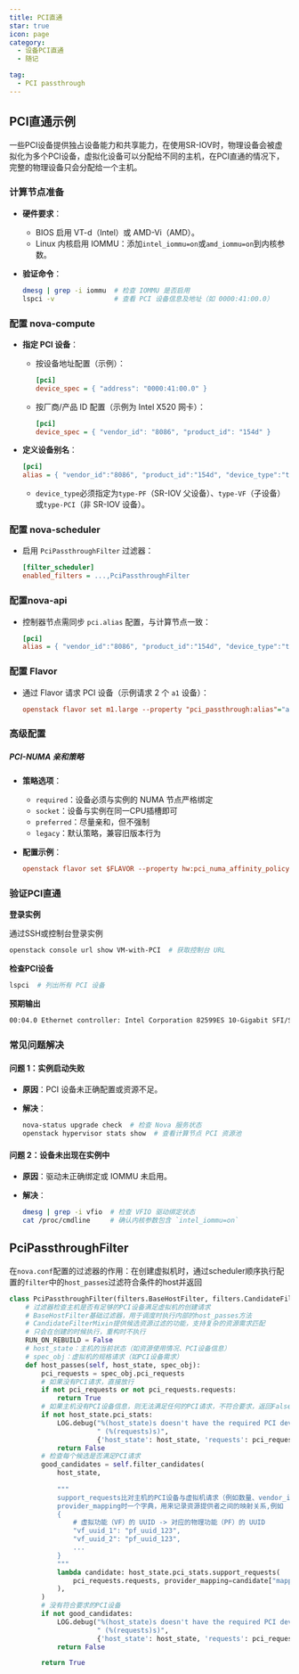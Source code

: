 ```yaml
---
title: PCI直通
star: true
icon: page
category:
  - 设备PCI直通
  - 随记

tag: 
  - PCI passthrough
---
```




## PCI直通示例
一些PCI设备提供独占设备能力和共享能力，在使用SR-IOV时，物理设备会被虚拟化为多个PCI设备，虚拟化设备可以分配给不同的主机，在PCI直通的情况下，完整的物理设备只会分配给一个主机。

### 计算节点准备

- **硬件要求**：
  - BIOS 启用 VT-d（Intel）或 AMD-Vi（AMD）。
  - Linux 内核启用 IOMMU：添加`intel_iommu=on`或`amd_iommu=on`到内核参数。

- **验证命令**：

  ```bash
  dmesg | grep -i iommu  # 检查 IOMMU 是否启用
  lspci -v               # 查看 PCI 设备信息及地址（如 0000:41:00.0）
  ```

### 配置 nova-compute

- **指定 PCI 设备**：

  - 按设备地址配置（示例）：

    ```ini
    [pci]
    device_spec = { "address": "0000:41:00.0" }
    ```

  - 按厂商/产品 ID 配置（示例为 Intel X520 网卡）：

    ```ini
    [pci]
    device_spec = { "vendor_id": "8086", "product_id": "154d" }
    ```

- **定义设备别名**：

  ```ini
  [pci]
  alias = { "vendor_id":"8086", "product_id":"154d", "device_type":"type-PF", "name":"a1" }
  ```

  - `device_type`必须指定为`type-PF`（SR-IOV 父设备）、`type-VF`（子设备）或`type-PCI`（非 SR-IOV 设备）。

### 配置 nova-scheduler

- 启用 `PciPassthroughFilter` 过滤器：

  ```ini
  [filter_scheduler]
  enabled_filters = ...,PciPassthroughFilter
  ```

### 配置nova-api

- 控制器节点需同步 `pci.alias` 配置，与计算节点一致：

  ```ini
  [pci]
  alias = { "vendor_id":"8086", "product_id":"154d", "device_type":"type-PF", "name":"a1" }
  ```

### **配置 Flavor**

- 通过 Flavor 请求 PCI 设备（示例请求 2 个 `a1` 设备）：

  ```ini
  openstack flavor set m1.large --property "pci_passthrough:alias"="a1:2"
  ```


### 高级配置

##### **PCI-NUMA 亲和策略**

- **策略选项**：
  - `required`：设备必须与实例的 NUMA 节点严格绑定
  - `socket`：设备与实例在同一CPU插槽即可
  - `preferred`：尽量亲和，但不强制
  - `legacy`：默认策略，兼容旧版本行为

- **配置示例**：

  ```ini
  openstack flavor set $FLAVOR --property hw:pci_numa_affinity_policy=preferred
  ```

### 验证PCI直通

**登录实例**

通过SSH或控制台登录实例

```bash
openstack console url show VM-with-PCI  # 获取控制台 URL
```

**检查PCI设备**

```bash
lspci  # 列出所有 PCI 设备
```

**预期输出**

```bash
00:04.0 Ethernet controller: Intel Corporation 82599ES 10-Gigabit SFI/SFP+ Network Connection (rev 01)
```

### **常见问题解决**

#### **问题 1：实例启动失败**

- **原因**：PCI 设备未正确配置或资源不足。

- **解决**：

  ```bash
  nova-status upgrade check  # 检查 Nova 服务状态
  openstack hypervisor stats show  # 查看计算节点 PCI 资源池
  ```

#### **问题 2：设备未出现在实例中**

- **原因**：驱动未正确绑定或 IOMMU 未启用。

- **解决**：

  ```bash
  dmesg | grep -i vfio  # 检查 VFIO 驱动绑定状态
  cat /proc/cmdline     # 确认内核参数包含 `intel_iommu=on`
  ```

## PciPassthroughFilter

在`nova.conf`配置的过滤器的作用：在创建虚拟机时，通过scheduler顺序执行配置的`filter`中的`host_passes`过滤符合条件的host并返回

```python
class PciPassthroughFilter(filters.BaseHostFilter, filters.CandidateFilterMixin):
    # 过滤器检查主机是否有足够的PCI设备满足虚拟机的创建请求
	# BaseHostFilter基础过滤器，用于调度时执行内部的host_passes方法
    # CandidateFilterMixin提供候选资源过滤的功能，支持复杂的资源需求匹配
  	# 只会在创建的时候执行，重构时不执行
    RUN_ON_REBUILD = False
	# host_state：主机的当前状态（如资源使用情况、PCI设备信息）
    # spec_obj：虚拟机的规格请求（如PCI设备需求）
    def host_passes(self, host_state, spec_obj):
        pci_requests = spec_obj.pci_requests
        # 如果没有PCI请求，直接放行
        if not pci_requests or not pci_requests.requests:
            return True
		# 如果主机没有PCI设备信息，则无法满足任何的PCI请求，不符合要求，返回False
        if not host_state.pci_stats:
            LOG.debug("%(host_state)s doesn't have the required PCI devices"
                      " (%(requests)s)",
                      {'host_state': host_state, 'requests': pci_requests})
            return False
		# 检查每个候选是否满足PCI请求
        good_candidates = self.filter_candidates(
            host_state,
           
            """
            support_requests比对主机的PCI设备与虚拟机请求（例如数量、vendor_id、product_id）
            provider_mapping时一个字典，用来记录资源提供者之间的映射关系,例如
            {
                # 虚拟功能（VF）的 UUID -> 对应的物理功能（PF）的 UUID
                "vf_uuid_1": "pf_uuid_123",
                "vf_uuid_2": "pf_uuid_123",
                ...
            }
            """ 
            lambda candidate: host_state.pci_stats.support_requests(
                pci_requests.requests, provider_mapping=candidate["mappings"]
            ),
        )
		# 没有符合要求的PCI设备
        if not good_candidates:
            LOG.debug("%(host_state)s doesn't have the required PCI devices"
                      " (%(requests)s)",
                      {'host_state': host_state, 'requests': pci_requests})
            return False

        return True
```